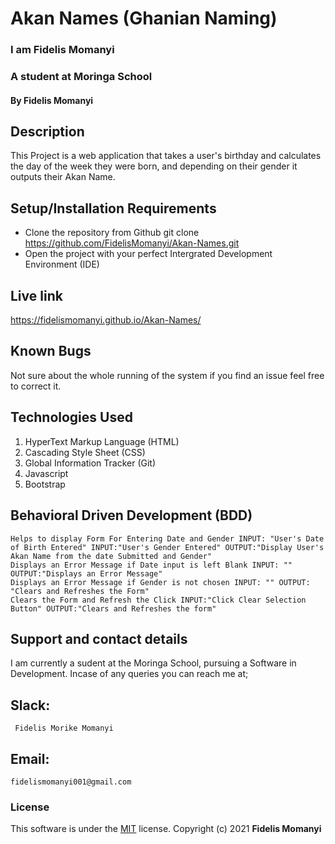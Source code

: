 # Akan Names (Ghanian Naming)
### I am Fidelis Momanyi
### A student at Moringa School
#### By **Fidelis Momanyi**
## Description
This Project is a web application that takes a user's birthday and calculates the day of the week they were born, and depending on their gender it outputs their Akan Name. 
## Setup/Installation Requirements
* Clone the repository from Github
 git clone https://github.com/FidelisMomanyi/Akan-Names.git
* Open the project with your perfect Intergrated Development Environment (IDE)
## Live link
https://fidelismomanyi.github.io/Akan-Names/
## Known Bugs
Not sure about the whole running of the system if you find an issue feel free to correct it.
## Technologies Used
1. HyperText Markup Language (HTML)
2. Cascading Style Sheet (CSS)
3. Global Information Tracker (Git)
4. Javascript
5. Bootstrap

##   Behavioral Driven Development (BDD)
    Helps to display Form For Entering Date and Gender INPUT: "User's Date of Birth Entered" INPUT:"User's Gender Entered" OUTPUT:"Display User's Akan Name from the date Submitted and Gender"
    Displays an Error Message if Date input is left Blank INPUT: "" OUTPUT:"Displays an Error Message"
    Displays an Error Message if Gender is not chosen INPUT: "" OUTPUT: "Clears and Refreshes the Form"
    Clears the Form and Refresh the Click INPUT:"Click Clear Selection Button" OUTPUT:"Clears and Refreshes the form"

## Support and contact details
I am currently a sudent at the Moringa School, pursuing a Software in Development.
Incase of any queries you can reach me at;
## Slack: 
```
 Fidelis Morike Momanyi
```
## Email:
```
fidelismomanyi001@gmail.com
```
### License
This software is under the [MIT](LICENSE) license. Copyright (c) 2021 **Fidelis Momanyi**